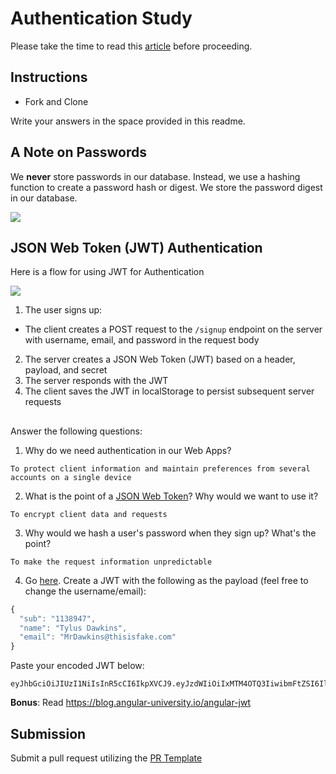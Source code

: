 # Authentication Study

Please take the time to read this [article](https://medium.com/ag-grid/a-plain-english-introduction-to-json-web-tokens-jwt-what-it-is-and-what-it-isnt-8076ca679843) before proceeding.

## Instructions

- Fork and Clone

Write your answers in the space provided in this readme.

## A Note on Passwords

We **never** store passwords in our database. Instead, we use a hashing function to create a password hash or digest. We store the password digest in our database.

![](password_digest.jpeg)

## JSON Web Token (JWT) Authentication

Here is a flow for using JWT for Authentication

![](jwt.jpeg)

1. The user signs up:

- The client creates a POST request to the `/signup` endpoint on the server with username, email, and password in the request body

2. The server creates a JSON Web Token (JWT) based on a header, payload, and secret
3. The server responds with the JWT
4. The client saves the JWT in localStorage to persist subsequent server requests

##

Answer the following questions:

1. Why do we need authentication in our Web Apps?

```
To protect client information and maintain preferences from several accounts on a single device
```

2. What is the point of a [JSON Web Token](https://jwt.io/introduction)? Why would we want to use it?

```
To encrypt client data and requests
```

3. Why would we hash a user's password when they sign up? What's the point?

```
To make the request information unpredictable
```

4. Go [here](https://jwt.io). Create a JWT with the following as the payload (feel free to change the username/email):

```js
{
  "sub": "1138947",
  "name": "Tylus Dawkins",
  "email": "MrDawkins@thisisfake.com"
}
```

Paste your encoded JWT below:

```
eyJhbGciOiJIUzI1NiIsInR5cCI6IkpXVCJ9.eyJzdWIiOiIxMTM4OTQ3IiwibmFtZSI6IlR5bHVzIERhd2tpbnMiLCJhZG1pbiI6ZmFsc2V9.U_C5pqT09HZBQqkGAKU8dpthkLJA6_Xkd8hjpTDmfX8
```

**Bonus**: Read https://blog.angular-university.io/angular-jwt

## Submission

Submit a pull request utilizing the [PR Template](https://github.com/SEI-R-2-22/template_pull_request)
